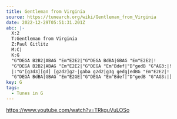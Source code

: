 ```yaml
---
title: Gentleman from Virginia
source: https://tunearch.org/wiki/Gentleman_from_Virginia
date: 2022-12-29T05:51:31.201Z
abc: |-
  X:2
  T:Gentleman from Virginia
  Z:Paul Gitlitz
  M:C|
  K:G
  "G"DEGA B2B2|ABAG "Em"E2E2|"G"DEGA BdBA|GBAG "Em"E2E2|!
  "G"DEGA B2B2|ABAG "Em"E2E2|"G"DEGA "Em"Bdef|"D"gedB "G"AG3:|!
  |:"G"[g3d3][gd] [g2d2]g2-|gaba g2d2|g3g gedg|edBG "Em"E2E2|!
  "G"DEGA BdBA|GBAG "Em"E2GE|"G"DEGA "Em"Bdef|"D"gedB "G"AG3:|]
key: G
tags:
  - Tunes in G
---
```

https://www.youtube.com/watch?v=TRkguVuLOSo